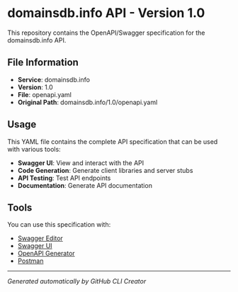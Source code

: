 # domainsdb.info API - Version 1.0

This repository contains the OpenAPI/Swagger specification for the domainsdb.info API.

## File Information

- **Service**: domainsdb.info
- **Version**: 1.0
- **File**: openapi.yaml
- **Original Path**: domainsdb.info/1.0/openapi.yaml

## Usage

This YAML file contains the complete API specification that can be used with various tools:

- **Swagger UI**: View and interact with the API
- **Code Generation**: Generate client libraries and server stubs
- **API Testing**: Test API endpoints
- **Documentation**: Generate API documentation

## Tools

You can use this specification with:

- [Swagger Editor](https://editor.swagger.io/)
- [Swagger UI](https://swagger.io/tools/swagger-ui/)
- [OpenAPI Generator](https://openapi-generator.tech/)
- [Postman](https://www.postman.com/)

---

*Generated automatically by GitHub CLI Creator*
